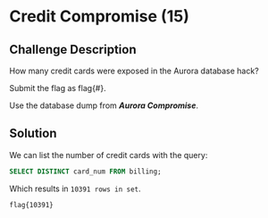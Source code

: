 # Credit Compromise (15)

## Challenge Description
How many credit cards were exposed in the Aurora database hack?

Submit the flag as flag{#}.

Use the database dump from ***Aurora Compromise***.

## Solution
We can list the number of credit cards with the query:
```sql
SELECT DISTINCT card_num FROM billing;
```
Which results in ```10391 rows in set```.

```flag{10391}```